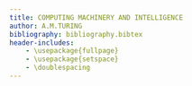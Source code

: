 ```yaml
---
title: COMPUTING MACHINERY AND INTELLIGENCE
author: A.M.TURING
bibliography: bibliography.bibtex
header-includes:
    - \usepackage{fullpage}
    - \usepackage{setspace}
    - \doublespacing
---
```

